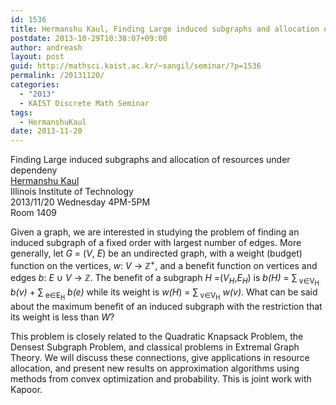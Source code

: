 ```yaml
---
id: 1536
title: Hermanshu Kaul, Finding Large induced subgraphs and allocation of resources under dependeny
postdate: 2013-10-29T10:38:07+09:00
author: andreash
layout: post
guid: http://mathsci.kaist.ac.kr/~sangil/seminar/?p=1536
permalink: /20131120/
categories:
  - "2013"
  - KAIST Discrete Math Seminar
tags:
  - HermanshuKaul
date: 2013-11-20
---
```

<div class="talk">
  Finding Large induced subgraphs and allocation of resources under dependeny
</div>

<div class="speaker">
  <a href="http://www.math.iit.edu/~kaul">Hermanshu Kaul</a><br /> Illinois Institute of Technology
</div>

<div class="date">
  2013/11/20 Wednesday 4PM-5PM<br /> Room 1409
</div>

<div class="abstract">
  <p>
    Given a graph, we are interested in studying the problem of finding an induced subgraph of a fixed order with largest number of edges. More generally, let <i>G</i> = (<i>V</i>, <i>E</i>) be an undirected graph, with a weight (budget) function on the vertices, <i>w</i>: <i>V</i> &rarr; &#8484;<sup>+</sup>, and a benefit function on vertices and edges <i>b</i>: <i>E</i> &cup; <i>V</i> &rarr; &#8484;. The benefit of a subgraph <i>H</i> =(<i>V<sub>H</sub></i>,<i>E<sub>H</sub></i>) is <i>b(H)</i> = &sum;<sub> v&isin;V<sub>H</sub></sub> <i>b(v)</i> + &sum;<sub> e&isin;E<sub>H</sub></sub> <i>b(e)</i> while its weight is <i>w(H</i>) = &sum;<sub> v&isin;V<sub>H</sub></sub> <i>w(v)</i>. What can be said about the maximum benefit of an induced subgraph with the restriction that its weight is less than <i>W</i>?
  </p>
  
  <p>
    This problem is closely related to the Quadratic Knapsack Problem, the Densest Subgraph Problem, and classical problems in Extremal Graph Theory. We will discuss these connections, give applications in resource allocation, and present new results on approximation algorithms using methods from convex optimization and probability. This is joint work with Kapoor.
  </p>
</div>